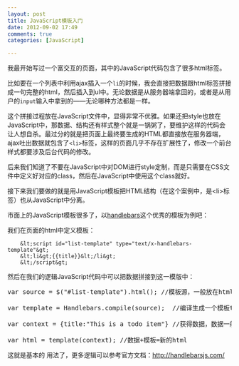 ```yaml
---
layout: post
title: JavaScript模板入门
date: 2012-09-02 17:49
comments: true
categories: [JavaScript]

---
```


我最开始写过一个富交互的页面，其中的JavaScript代码包含了很多html标签。

比如要在一个列表中利用ajax插入一个`li`的时候，我会直接把数据跟html标签拼接成一句完整的html，然后插入到ul中。无论数据是从服务器端拿回的，或者是从用户的`input`输入中拿到的——无论哪种方法都是一样。

这个拼接过程放在JavaScript文件中，显得非常不优雅。如果还把style也放在JavaScript中，那数据、结构还有样式整个就是一锅粥了，要维护这样的代码会让人想自杀。最过分的就是把页面上最终要生成的HTML都直接放在服务器端，ajax吐出数据就包含了`<li>`标签，这样的页面几乎不存在扩展性了，修改一个前台样式都要涉及后台代码的修改。

后来我们知道了不要在JavaScript中对DOM进行style定制，而是只需要在CSS文件中定义好对应的class，然后在JavaScript中使用这个class就好。

接下来我们要做的就是用JavaScript模板把HTML结构（在这个案例中，是&lt;li&gt;标签）也从JavaScript中分离。

市面上的JavaScript模板很多了，以<a href="http://handlebarsjs.com/">handlebars</a>这个优秀的模板为例吧：

我们在页面的html中定义模板：

		&lt;script id="list-template" type="text/x-handlebars-template"&gt;
		&lt;li&gt;{{title}}&lt;/li&gt;
		&lt;/script&gt;
		
然后在我们的逻辑JavaScript代码中可以把数据拼接到这一模版中：
<pre>var source = $("#list-template").html(); //模板源，一般放在html的script中，这里我们使用jQuery，也可以使用其它方法直接获得内容字符串

var template = Handlebars.compile(source);  //编译生成一个模板template

var context = {title:"This is a todo item"} //获得数据，数据一般从ajax或者input中取得

var html = template(context); //数据+模板=新的html</pre>
这就是基本的 用法了，更多逻辑可以参考官方文档：<a href="http://handlebarsjs.com/">http://handlebarsjs.com/</a>
